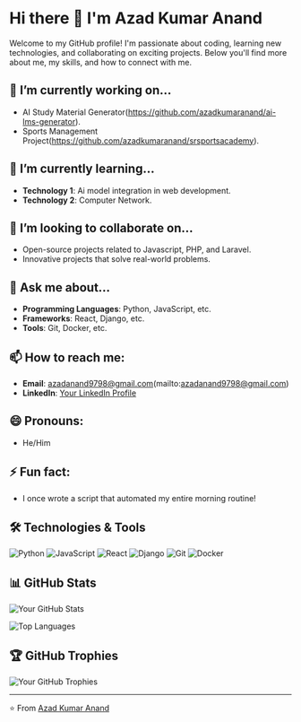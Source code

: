 # Hi there 👋 I'm Azad Kumar Anand

Welcome to my GitHub profile! I'm passionate about coding, learning new technologies, and collaborating on exciting projects. Below you'll find more about me, my skills, and how to connect with me.

## 🔭 I’m currently working on...
- AI Study Material Generator(https://github.com/azadkumaranand/ai-lms-generator).
- Sports Management Project(https://github.com/azadkumaranand/srsportsacademy).

## 🌱 I’m currently learning...
- **Technology 1**: Ai model integration in web development.
- **Technology 2**: Computer Network.

## 👯 I’m looking to collaborate on...
- Open-source projects related to Javascript, PHP, and Laravel.
- Innovative projects that solve real-world problems.

## 💬 Ask me about...
- **Programming Languages**: Python, JavaScript, etc.
- **Frameworks**: React, Django, etc.
- **Tools**: Git, Docker, etc.

## 📫 How to reach me:
- **Email**: azadanand9798@gmail.com(mailto:azadanand9798@gmail.com)
- **LinkedIn**: [Your LinkedIn Profile](https://www.linkedin.com/in/azad-kumar-24aaba244/)

## 😄 Pronouns:
- He/Him

## ⚡ Fun fact:
- I once wrote a script that automated my entire morning routine!

## 🛠️ Technologies & Tools
![Python](https://img.shields.io/badge/-Python-3776AB?style=flat-square&logo=python&logoColor=white)
![JavaScript](https://img.shields.io/badge/-JavaScript-F7DF1E?style=flat-square&logo=javascript&logoColor=black)
![React](https://img.shields.io/badge/-React-61DAFB?style=flat-square&logo=react&logoColor=black)
![Django](https://img.shields.io/badge/-Django-092E20?style=flat-square&logo=django&logoColor=white)
![Git](https://img.shields.io/badge/-Git-F05032?style=flat-square&logo=git&logoColor=white)
![Docker](https://img.shields.io/badge/-Docker-2496ED?style=flat-square&logo=docker&logoColor=white)

## 📊 GitHub Stats
![Your GitHub Stats](https://github-readme-stats.vercel.app/api?username=azadkumaranand&show_icons=true&theme=radical)

![Top Languages](https://github-readme-stats.vercel.app/api/top-langs/?username=azadkumaranand&layout=compact&theme=radical)

## 🏆 GitHub Trophies
![Your GitHub Trophies](https://github-profile-trophy.vercel.app/?username=azadkumaranand&theme=radical)

---

⭐️ From [Azad Kumar Anand](https://github.com/azadkumaranand)
